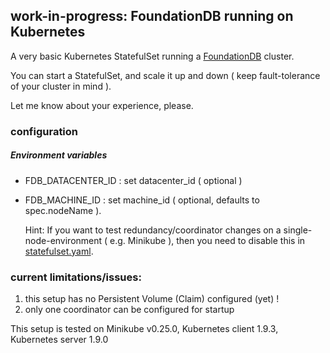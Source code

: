 ## work-in-progress: FoundationDB running on Kubernetes


A very basic Kubernetes StatefulSet running a [FoundationDB](https://www.foundationdb.org) cluster.

You can start a StatefulSet, and scale it up and down ( keep fault-tolerance of your cluster in mind ).

Let me know about your experience, please.


### configuration

##### Environment variables

* FDB\_DATACENTER\_ID : set datacenter_id ( optional )
* FDB\_MACHINE\_ID : set machine_id ( optional, defaults to spec.nodeName ).
  
  Hint: If you want to test redundancy/coordinator changes on a single-node-environment ( e.g. Minikube ), then you need to disable this in [statefulset.yaml](https://github.com/Chr1st0ph/foundationdb-kubernetes/blob/master/yaml/statefulset.yaml).

### current limitations/issues:

1. this setup has no Persistent Volume (Claim) configured (yet) !
2. only one coordinator can be configured for startup

This setup is tested on Minikube v0.25.0, Kubernetes client 1.9.3, Kubernetes server 1.9.0
  